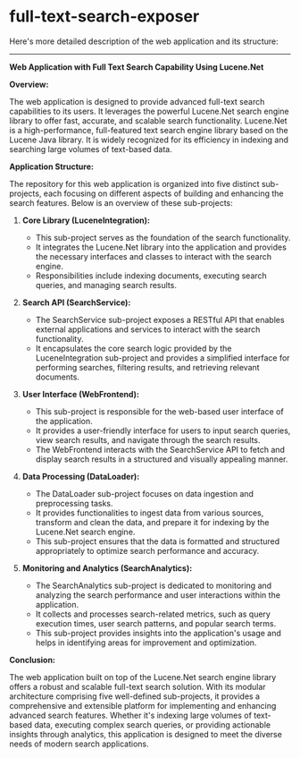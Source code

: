 # full-text-search-exposer

Here's more detailed description of the web application and its structure:

---

**Web Application with Full Text Search Capability Using Lucene.Net**

**Overview:**

The web application is designed to provide advanced full-text search capabilities to its users. It leverages the powerful Lucene.Net search engine library to offer fast, accurate, and scalable search functionality. Lucene.Net is a high-performance, full-featured text search engine library based on the Lucene Java library. It is widely recognized for its efficiency in indexing and searching large volumes of text-based data.

**Application Structure:**

The repository for this web application is organized into five distinct sub-projects, each focusing on different aspects of building and enhancing the search features. Below is an overview of these sub-projects:

1. **Core Library (LuceneIntegration):**
   - This sub-project serves as the foundation of the search functionality.
   - It integrates the Lucene.Net library into the application and provides the necessary interfaces and classes to interact with the search engine.
   - Responsibilities include indexing documents, executing search queries, and managing search results.

2. **Search API (SearchService):**
   - The SearchService sub-project exposes a RESTful API that enables external applications and services to interact with the search functionality.
   - It encapsulates the core search logic provided by the LuceneIntegration sub-project and provides a simplified interface for performing searches, filtering results, and retrieving relevant documents.

3. **User Interface (WebFrontend):**
   - This sub-project is responsible for the web-based user interface of the application.
   - It provides a user-friendly interface for users to input search queries, view search results, and navigate through the search results.
   - The WebFrontend interacts with the SearchService API to fetch and display search results in a structured and visually appealing manner.

4. **Data Processing (DataLoader):**
   - The DataLoader sub-project focuses on data ingestion and preprocessing tasks.
   - It provides functionalities to ingest data from various sources, transform and clean the data, and prepare it for indexing by the Lucene.Net search engine.
   - This sub-project ensures that the data is formatted and structured appropriately to optimize search performance and accuracy.

5. **Monitoring and Analytics (SearchAnalytics):**
   - The SearchAnalytics sub-project is dedicated to monitoring and analyzing the search performance and user interactions within the application.
   - It collects and processes search-related metrics, such as query execution times, user search patterns, and popular search terms.
   - This sub-project provides insights into the application's usage and helps in identifying areas for improvement and optimization.

**Conclusion:**

The web application built on top of the Lucene.Net search engine library offers a robust and scalable full-text search solution. With its modular architecture comprising five well-defined sub-projects, it provides a comprehensive and extensible platform for implementing and enhancing advanced search features. Whether it's indexing large volumes of text-based data, executing complex search queries, or providing actionable insights through analytics, this application is designed to meet the diverse needs of modern search applications.
